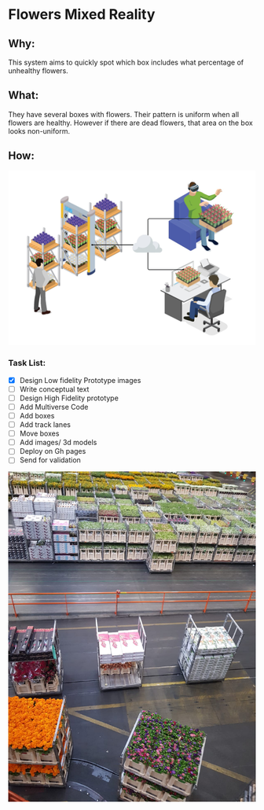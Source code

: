 # Flowers Mixed Reality 

## **Why:**

This system aims to quickly spot which box includes what percentage of unhealthy flowers.

## **What:**

They have several boxes with flowers. Their pattern is uniform when all flowers are healthy. However if there are dead flowers, that area on the box looks non-uniform.


## **How:** 

![flower-system](doc/system.jpeg "flowers")


### Task List:

- [X] Design Low fidelity Prototype images 
- [ ] Write conceptual text
- [ ] Design High Fidelity prototype
- [ ] Add Multiverse Code
- [ ] Add boxes
- [ ] Add track lanes
- [ ] Move boxes
- [ ] Add images/ 3d models
- [ ] Deploy on Gh pages
- [ ] Send for validation

![flower-factory](doc/factory.jpeg "factory")